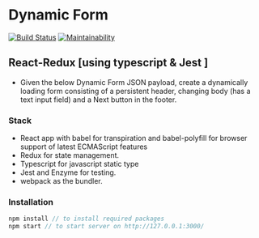 # Dynamic Form
[![Build Status](https://travis-ci.org/BishoyBishai/dynamicForm.svg?branch=master)](https://travis-ci.org/BishoyBishai/dynamicForm)
[![Maintainability](https://api.codeclimate.com/v1/badges/61990db0b1e3f9ebb07f/maintainability)](https://codeclimate.com/github/BishoyBishai/dynamicForm/maintainability)
## React-Redux [using typescript & Jest ]

- Given the below Dynamic Form JSON payload, create a dynamically loading form consisting of a persistent header, changing body (has a text input field) and a Next button in the footer. 

### Stack

* React app with babel for transpiration and babel-polyfill for browser support
  of latest ECMAScript features
* Redux for state management.
* Typescript for javascript static type
* Jest and Enzyme for testing.
* webpack as the bundler.

### Installation

```javascript
npm install // to install required packages
npm start // to start server on http://127.0.0.1:3000/
```
